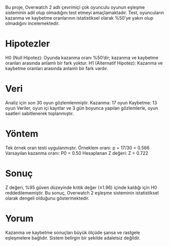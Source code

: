 Bu proje, Overwatch 2 adlı çevrimiçi çok oyunculu oyunun eşleşme sisteminin adil olup olmadığını test etmeyi amaçlamaktadır. Test, oyuncuların kazanma ve kaybetme oranlarının istatistiksel olarak %50’ye yakın olup olmadığını incelemektedir.

# Hipotezler
H0 (Null Hipotez): Oyunda kazanma oranı %50’dir; kazanma ve kaybetme oranları arasında anlamlı bir fark yoktur.
H1 (Alternatif Hipotez): Kazanma ve kaybetme oranları arasında anlamlı bir fark vardır.

# Veri
Analiz için son 30 oyun gözlemlenmiştir.
Kazanma: 17 oyun
Kaybetme: 13 oyun
Veriler, oyun içi kayıtlar ve 3 gün boyunca yapılan gözlemlerle, oyun saatleri sabitlenerek toplanmıştır.

# Yöntem
Tek örnek oran testi uygulanmıştır.
Örneklem oranı: p = 17/30 = 0.566
Varsayılan kazanma oranı: P0 = 0.50
Hesaplanan Z değeri: Z = 0.722

# Sonuç
Z değeri, %95 güven düzeyinde kritik değer (±1.96) içinde kaldığı için H0 reddedilememiştir. Bu sonuç, Overwatch 2 eşleşme sisteminin istatistiksel olarak dengeli olduğunu göstermektedir.

# Yorum
Kazanma ve kaybetme sonuçları büyük ölçüde şansa ve rastgele eşleşmelere bağlıdır. Sistem belirgin bir şekilde adaletsiz değildir.
